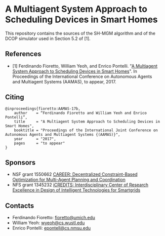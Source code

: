 # A Multiagent System Approach to Scheduling Devices in Smart Homes

This repository contains the sources of the SH-MGM algorithm and of the DCOP simulator used in Section 5.2 of [1].


## References
- [1] Ferdinando Fioretto, William Yeoh, and Enrico Pontelli. "[A Multiagent System Approach to Scheduling Devices in Smart Homes](http://www-personal.umich.edu/~fioretto/files/papers/aamas17b.pdf)". In Proceedings of the International Conference on Autonomous Agents and Multiagent Systems (AAMAS), to appear, 2017. 


## Citing
```
@inproceedings{fioretto:AAMAS-17b,
    author    = “Ferdinando Fioretto and William Yeoh and Enrico Pontelli”,
    title     = "A Multiagent System Approach to Scheduling Devices in Smart Homes",
    booktitle = "Proceedings of the International Joint Conference on Autonomous Agents and Multiagent Systems {(AAMAS)}",
    year      = "2017",
    pages     = "to appear"
}
```

## Sponsors
- NSF grant 1550662 [CAREER: Decentralized Constraint-Based Optimization for Multi-Agent Planning and Coordination](https://www.nsf.gov/awardsearch/showAward?AWD_ID=1550662)
- NFS grant 1345232 [iCREDITS: Interdisciplinary Center of Research Excellence in Design of Intelligent Technologies for Smartgrids](https://www.nsf.gov/awardsearch/showAward?AWD_ID=1345232)

## Contacts
- Ferdinando Fioretto: fioretto@umich.edu
- William Yeoh: wyeoh@cs.wustl.edu
- Enrico Pontelli: epontell@cs.nmsu.edu
